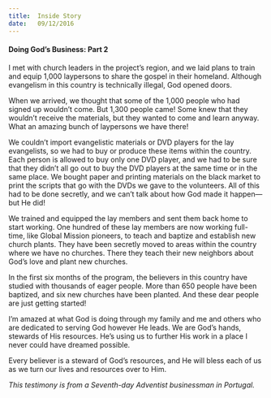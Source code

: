 ```yaml
---
title:  Inside Story
date:   09/12/2016
---
```


#### Doing God’s Business: Part 2

I met with church leaders in the project’s region, and we laid plans to train and equip 1,000 laypersons to share the gospel in their homeland. Although evangelism in this country is technically illegal, God opened doors.

When we arrived, we thought that some of the 1,000 people who had signed up wouldn’t come. But 1,300 people came! Some knew that they wouldn’t receive the materials, but they wanted to come and learn anyway. What an amazing bunch of laypersons we have there!

We couldn’t import evangelistic materials or DVD players for the lay evangelists, so we had to buy or produce these items within the country. Each person is allowed to buy only one DVD player, and we had to be sure that they didn’t all go out to buy the DVD players at the same time or in the same place. We bought paper and printing materials on the black market to print the scripts that go with the DVDs we gave to the volunteers. All of this had to be done secretly, and we can’t talk about how God made it happen—but He did!

We trained and equipped the lay members and sent them back home to start working. One hundred of these lay members are now working full-time, like Global Mission pioneers, to teach and baptize and establish new church plants. They have been secretly moved to areas within the country where we have no churches. There they teach their new neighbors about God’s love and plant new churches.

In the first six months of the program, the believers in this country have studied with thousands of eager people. More than 650 people have been baptized, and six new churches have been planted. And these dear people are just getting started!

I’m amazed at what God is doing through my family and me and others who are dedicated to serving God however He leads. We are God’s hands, stewards of His resources. He’s using us to further His work in a place I never could have dreamed possible.

Every believer is a steward of God’s resources, and He will bless each of us as we turn our lives and resources over to Him.

_This testimony is from a Seventh-day Adventist businessman in Portugal._